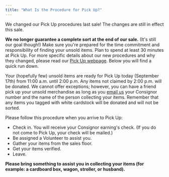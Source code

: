 ```yaml
---
title: "What Is the Procedure for Pick Up?"
---
```


We changed our Pick Up procedures last sale! The changes are still in effect this sale.

**We no longer guarantee a complete sort at the end of our sale.** (It's still our goal though!) Make sure you're prepared for the time commitment and responsibility of finding your unsold items. Plan to spend at least 30 minutes at Pick Up. For more specific details about our new procedures and why they changed, please read our [Pick Up webpage](/consignors/dropping-off/picking-up/). Below you will find a quick run down.

Your (hopefully few) unsold items are ready for Pick Up today (September 17th) from 11:00 a.m. until 2:00 p.m. Any items not claimed by 2:00 p.m. will be donated. We cannot offer exceptions; however, you can have a friend pick up your unsold merchandise as long as you [email us](mailto:info@boutiqueforaweek.com) your Consignor number and the name of the person collecting your items. Remember that any items you tagged with white cardstock will be donated and will not be sorted.

Please follow this procedure when you arrive to Pick Up:

* Check in. You will receive your Consignor earning's check. (If you do not come to Pick Up, your check will be mailed.)
* Be assigned a Volunteer to assist you.
* Gather your items from the sales floor.
* Get your items verified.
* Leave.

**Please bring something to assist you in collecting your items (for example: a cardboard box, wagon, stroller, or husband).**
